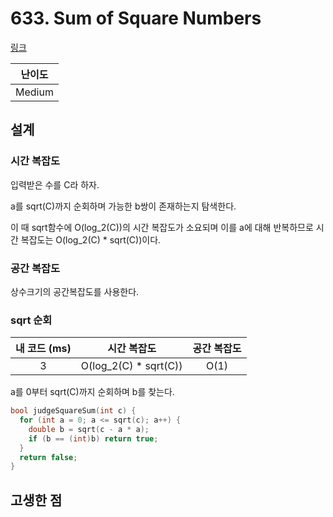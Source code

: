 # 633. Sum of Square Numbers

[링크](https://leetcode.com/problems/sum-of-square-numbers/description/)

| 난이도 |
| :----: |
| Medium |

## 설계

### 시간 복잡도

입력받은 수를 C라 하자.

a를 sqrt(C)까지 순회하며 가능한 b쌍이 존재하는지 탐색한다.

이 때 sqrt함수에 O(log_2(C))의 시간 복잡도가 소요되며 이를 a에 대해 반복하므로 시간 복잡도는 O(log_2(C) \* sqrt(C))이다.

### 공간 복잡도

상수크기의 공간복잡도를 사용한다.

### sqrt 순회

| 내 코드 (ms) |      시간 복잡도      | 공간 복잡도 |
| :----------: | :-------------------: | :---------: |
|      3       | O(log_2(C) * sqrt(C)) |    O(1)     |

a를 0부터 sqrt(C)까지 순회하며 b를 찾는다.

```cpp
bool judgeSquareSum(int c) {
  for (int a = 0; a <= sqrt(c); a++) {
    double b = sqrt(c - a * a);
    if (b == (int)b) return true;
  }
  return false;
}
```

## 고생한 점
